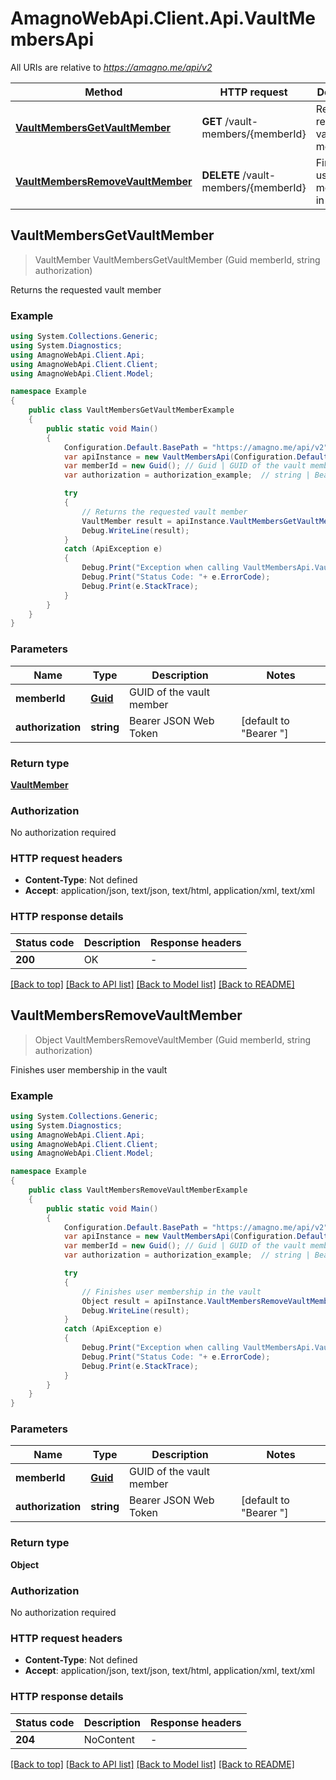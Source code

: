 # AmagnoWebApi.Client.Api.VaultMembersApi

All URIs are relative to *https://amagno.me/api/v2*

Method | HTTP request | Description
------------- | ------------- | -------------
[**VaultMembersGetVaultMember**](VaultMembersApi.md#vaultmembersgetvaultmember) | **GET** /vault-members/{memberId} | Returns the requested vault member
[**VaultMembersRemoveVaultMember**](VaultMembersApi.md#vaultmembersremovevaultmember) | **DELETE** /vault-members/{memberId} | Finishes user membership in the vault



## VaultMembersGetVaultMember

> VaultMember VaultMembersGetVaultMember (Guid memberId, string authorization)

Returns the requested vault member

### Example

```csharp
using System.Collections.Generic;
using System.Diagnostics;
using AmagnoWebApi.Client.Api;
using AmagnoWebApi.Client.Client;
using AmagnoWebApi.Client.Model;

namespace Example
{
    public class VaultMembersGetVaultMemberExample
    {
        public static void Main()
        {
            Configuration.Default.BasePath = "https://amagno.me/api/v2";
            var apiInstance = new VaultMembersApi(Configuration.Default);
            var memberId = new Guid(); // Guid | GUID of the vault member
            var authorization = authorization_example;  // string | Bearer JSON Web Token (default to "Bearer ")

            try
            {
                // Returns the requested vault member
                VaultMember result = apiInstance.VaultMembersGetVaultMember(memberId, authorization);
                Debug.WriteLine(result);
            }
            catch (ApiException e)
            {
                Debug.Print("Exception when calling VaultMembersApi.VaultMembersGetVaultMember: " + e.Message );
                Debug.Print("Status Code: "+ e.ErrorCode);
                Debug.Print(e.StackTrace);
            }
        }
    }
}
```

### Parameters


Name | Type | Description  | Notes
------------- | ------------- | ------------- | -------------
 **memberId** | [**Guid**](Guid.md)| GUID of the vault member | 
 **authorization** | **string**| Bearer JSON Web Token | [default to &quot;Bearer &quot;]

### Return type

[**VaultMember**](VaultMember.md)

### Authorization

No authorization required

### HTTP request headers

- **Content-Type**: Not defined
- **Accept**: application/json, text/json, text/html, application/xml, text/xml

### HTTP response details
| Status code | Description | Response headers |
|-------------|-------------|------------------|
| **200** | OK |  -  |

[[Back to top]](#)
[[Back to API list]](../README.md#documentation-for-api-endpoints)
[[Back to Model list]](../README.md#documentation-for-models)
[[Back to README]](../README.md)


## VaultMembersRemoveVaultMember

> Object VaultMembersRemoveVaultMember (Guid memberId, string authorization)

Finishes user membership in the vault

### Example

```csharp
using System.Collections.Generic;
using System.Diagnostics;
using AmagnoWebApi.Client.Api;
using AmagnoWebApi.Client.Client;
using AmagnoWebApi.Client.Model;

namespace Example
{
    public class VaultMembersRemoveVaultMemberExample
    {
        public static void Main()
        {
            Configuration.Default.BasePath = "https://amagno.me/api/v2";
            var apiInstance = new VaultMembersApi(Configuration.Default);
            var memberId = new Guid(); // Guid | GUID of the vault member
            var authorization = authorization_example;  // string | Bearer JSON Web Token (default to "Bearer ")

            try
            {
                // Finishes user membership in the vault
                Object result = apiInstance.VaultMembersRemoveVaultMember(memberId, authorization);
                Debug.WriteLine(result);
            }
            catch (ApiException e)
            {
                Debug.Print("Exception when calling VaultMembersApi.VaultMembersRemoveVaultMember: " + e.Message );
                Debug.Print("Status Code: "+ e.ErrorCode);
                Debug.Print(e.StackTrace);
            }
        }
    }
}
```

### Parameters


Name | Type | Description  | Notes
------------- | ------------- | ------------- | -------------
 **memberId** | [**Guid**](Guid.md)| GUID of the vault member | 
 **authorization** | **string**| Bearer JSON Web Token | [default to &quot;Bearer &quot;]

### Return type

**Object**

### Authorization

No authorization required

### HTTP request headers

- **Content-Type**: Not defined
- **Accept**: application/json, text/json, text/html, application/xml, text/xml

### HTTP response details
| Status code | Description | Response headers |
|-------------|-------------|------------------|
| **204** | NoContent |  -  |

[[Back to top]](#)
[[Back to API list]](../README.md#documentation-for-api-endpoints)
[[Back to Model list]](../README.md#documentation-for-models)
[[Back to README]](../README.md)


